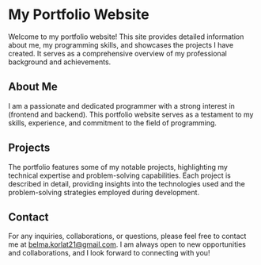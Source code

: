 # My Portfolio Website
Welcome to my portfolio website! This site provides detailed information about me, my programming skills, and showcases the projects I have created. It serves as a comprehensive overview of my professional background and achievements.

## About Me
I am a passionate and dedicated programmer with a strong interest in (frontend and backend). This portfolio website serves as a testament to my skills, experience, and commitment to the field of programming.

## Projects
The portfolio features some of my notable projects, highlighting my technical expertise and problem-solving capabilities. Each project is described in detail, providing insights into the technologies used and the problem-solving strategies employed during development.

## Contact
For any inquiries, collaborations, or questions,  please feel free to contact me at belma.korlat21@gmail.com. I am always open to new opportunities and collaborations, and I look forward to connecting with you!

